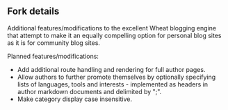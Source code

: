 ## Fork details

Additional features/modifications to the excellent Wheat blogging engine that attempt to make it an equally compelling option for personal blog sites as it is for community blog sites.

Planned features/modifications:
* Add additional route handling and rendering for full author pages.
* Allow authors to further promote themselves by optionally  specifying lists of languages, tools and interests - implemented as headers in author markdown documents and delimited by ";".
* Make category display case insensitive.
